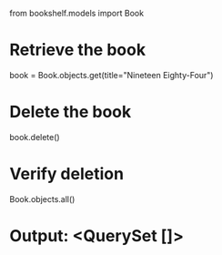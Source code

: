 from bookshelf.models import Book

# Retrieve the book
book = Book.objects.get(title="Nineteen Eighty-Four")

# Delete the book
book.delete()

# Verify deletion
Book.objects.all()
# Output: <QuerySet []>

